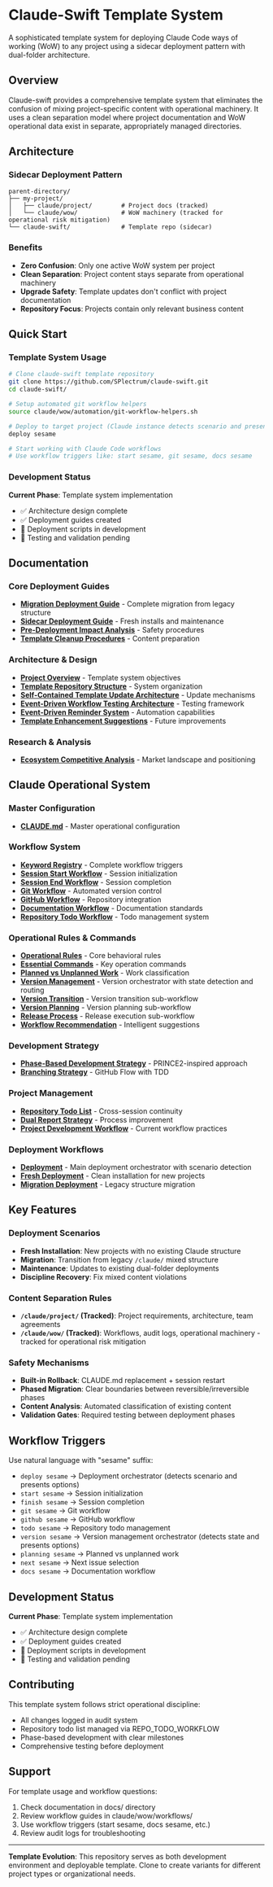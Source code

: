 # Claude-Swift Template System

A sophisticated template system for deploying Claude Code ways of working (WoW) to any project using a sidecar deployment pattern with dual-folder architecture.

## Overview

Claude-swift provides a comprehensive template system that eliminates the confusion of mixing project-specific content with operational machinery. It uses a clean separation model where project documentation and WoW operational data exist in separate, appropriately managed directories.

## Architecture

### Sidecar Deployment Pattern
```
parent-directory/
├── my-project/
│   ├── claude/project/        # Project docs (tracked)
│   └── claude/wow/            # WoW machinery (tracked for operational risk mitigation)
└── claude-swift/              # Template repo (sidecar)
```

### Benefits
- **Zero Confusion**: Only one active WoW system per project
- **Clean Separation**: Project content stays separate from operational machinery
- **Upgrade Safety**: Template updates don't conflict with project documentation
- **Repository Focus**: Projects contain only relevant business content

## Quick Start

### Template System Usage
```bash
# Clone claude-swift template repository
git clone https://github.com/SPlectrum/claude-swift.git
cd claude-swift/

# Setup automated git workflow helpers
source claude/wow/automation/git-workflow-helpers.sh

# Deploy to target project (Claude instance detects scenario and presents options)
deploy sesame

# Start working with Claude Code workflows
# Use workflow triggers like: start sesame, git sesame, docs sesame
```

### Development Status
**Current Phase**: Template system implementation
- ✅ Architecture design complete
- ✅ Deployment guides created  
- 🔄 Deployment scripts in development
- 🔄 Testing and validation pending

## Documentation

### Core Deployment Guides
- **[Migration Deployment Guide](docs/deployment/migration-deployment-guide.md)** - Complete migration from legacy structure
- **[Sidecar Deployment Guide](docs/deployment/sidecar-deployment-guide.md)** - Fresh installs and maintenance
- **[Pre-Deployment Impact Analysis](docs/deployment/pre-deployment-impact-analysis.md)** - Safety procedures
- **[Template Cleanup Procedures](docs/deployment/template-cleanup-procedures.md)** - Content preparation

### Architecture & Design
- **[Project Overview](docs/preliminary/project-overview.md)** - Template system objectives
- **[Template Repository Structure](docs/preliminary/template-repository-structure.md)** - System organization
- **[Self-Contained Template Update Architecture](docs/preliminary/self-contained-template-update-architecture.md)** - Update mechanisms
- **[Event-Driven Workflow Testing Architecture](docs/preliminary/event-driven-workflow-testing-architecture.md)** - Testing framework
- **[Event-Driven Reminder System](docs/preliminary/event-driven-reminder-system.md)** - Automation capabilities
- **[Template Enhancement Suggestions](docs/preliminary/template-enhancement-suggestions.md)** - Future improvements

### Research & Analysis
- **[Ecosystem Competitive Analysis](docs/research/ecosystem-competitive-analysis.md)** - Market landscape and positioning

## Claude Operational System

### Master Configuration
- **[CLAUDE.md](CLAUDE.md)** - Master operational configuration

### Workflow System
- **[Keyword Registry](claude/wow/KEYWORD_REGISTRY.md)** - Complete workflow triggers
- **[Session Start Workflow](claude/wow/workflows/SESSION_START.md)** - Session initialization
- **[Session End Workflow](claude/wow/workflows/SESSION_END.md)** - Session completion
- **[Git Workflow](claude/wow/workflows/GIT_WORKFLOW.md)** - Automated version control
- **[GitHub Workflow](claude/wow/workflows/GITHUB_WORKFLOW.md)** - Repository integration
- **[Documentation Workflow](claude/wow/workflows/DOCUMENTATION_WORKFLOW.md)** - Documentation standards
- **[Repository Todo Workflow](claude/wow/workflows/REPO_TODO_WORKFLOW.md)** - Todo management system

### Operational Rules & Commands
- **[Operational Rules](claude/wow/workflows/OPERATIONAL_RULES.md)** - Core behavioral rules
- **[Essential Commands](claude/wow/workflows/ESSENTIAL_COMMANDS.md)** - Key operation commands
- **[Planned vs Unplanned Work](claude/wow/workflows/PLANNED_VS_UNPLANNED.md)** - Work classification
- **[Version Management](claude/wow/workflows/VERSION.md)** - Version orchestrator with state detection and routing
- **[Version Transition](claude/wow/workflows/VERSION_TRANSITION.md)** - Version transition sub-workflow
- **[Version Planning](claude/wow/workflows/NEW_VERSION_PLANNING.md)** - Version planning sub-workflow  
- **[Release Process](claude/wow/workflows/RELEASE_PROCESS.md)** - Release execution sub-workflow
- **[Workflow Recommendation](claude/wow/workflows/WORKFLOW_RECOMMENDATION.md)** - Intelligent suggestions

### Development Strategy
- **[Phase-Based Development Strategy](claude/wow/docs/phase-based-development-strategy.md)** - PRINCE2-inspired approach
- **[Branching Strategy](claude/wow/docs/branching-strategy.md)** - GitHub Flow with TDD

### Project Management
- **[Repository Todo List](claude/project/todo.md)** - Cross-session continuity
- **[Dual Report Strategy](claude/project/docs/dual-report-strategy.md)** - Process improvement
- **[Project Development Workflow](claude/project/docs/project-development-workflow.md)** - Current workflow practices

### Deployment Workflows
- **[Deployment](claude/project/workflows/DEPLOYMENT.md)** - Main deployment orchestrator with scenario detection
- **[Fresh Deployment](claude/project/workflows/FRESH_DEPLOYMENT.md)** - Clean installation for new projects
- **[Migration Deployment](claude/project/workflows/MIGRATION_DEPLOYMENT.md)** - Legacy structure migration

## Key Features

### Deployment Scenarios
- **Fresh Installation**: New projects with no existing Claude structure
- **Migration**: Transition from legacy `/claude/` mixed structure  
- **Maintenance**: Updates to existing dual-folder deployments
- **Discipline Recovery**: Fix mixed content violations

### Content Separation Rules
- **`/claude/project/` (Tracked)**: Project requirements, architecture, team agreements
- **`/claude/wow/` (Tracked)**: Workflows, audit logs, operational machinery - tracked for operational risk mitigation

### Safety Mechanisms
- **Built-in Rollback**: CLAUDE.md replacement + session restart
- **Phased Migration**: Clear boundaries between reversible/irreversible phases
- **Content Analysis**: Automated classification of existing content
- **Validation Gates**: Required testing between deployment phases

## Workflow Triggers

Use natural language with "sesame" suffix:
- `deploy sesame` → Deployment orchestrator (detects scenario and presents options)
- `start sesame` → Session initialization
- `finish sesame` → Session completion  
- `git sesame` → Git workflow
- `github sesame` → GitHub workflow
- `todo sesame` → Repository todo management
- `version sesame` → Version management orchestrator (detects state and presents options)
- `planning sesame` → Planned vs unplanned work
- `next sesame` → Next issue selection
- `docs sesame` → Documentation workflow

## Development Status

**Current Phase**: Template system implementation
- ✅ Architecture design complete
- ✅ Deployment guides created  
- 🔄 Deployment scripts in development
- 🔄 Testing and validation pending

## Contributing

This template system follows strict operational discipline:
- All changes logged in audit system
- Repository todo list managed via REPO_TODO_WORKFLOW
- Phase-based development with clear milestones
- Comprehensive testing before deployment

## Support

For template usage and workflow questions:
1. Check documentation in docs/ directory
2. Review workflow guides in claude/wow/workflows/
3. Use workflow triggers (start sesame, docs sesame, etc.)
4. Review audit logs for troubleshooting

---

**Template Evolution**: This repository serves as both development environment and deployable template. Clone to create variants for different project types or organizational needs.